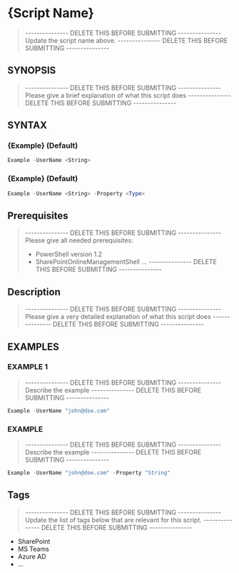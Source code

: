 # {Script Name}
> --------------- DELETE THIS BEFORE SUBMITTING ---------------
> Update the script name above.
> --------------- DELETE THIS BEFORE SUBMITTING ---------------

## SYNOPSIS
> --------------- DELETE THIS BEFORE SUBMITTING ---------------
> Please give a brief explanation of what this script does
> --------------- DELETE THIS BEFORE SUBMITTING ---------------

## SYNTAX
### {Example} (Default)
```powershell
Example -UserName <String>
```

### {Example} (Default)
```powershell
Example -UserName <String> -Property <Type>
```

## Prerequisites
> --------------- DELETE THIS BEFORE SUBMITTING ---------------
> Please give all needed prerequisites:
>  - PowerShell version 1.2
>  - SharePointOnlineManagementShell ...
> --------------- DELETE THIS BEFORE SUBMITTING ---------------

## Description
> --------------- DELETE THIS BEFORE SUBMITTING ---------------
> Please give a very detailed explanation of what this script does
> --------------- DELETE THIS BEFORE SUBMITTING ---------------

## EXAMPLES

### EXAMPLE 1
> --------------- DELETE THIS BEFORE SUBMITTING ---------------
> Describe the example
> --------------- DELETE THIS BEFORE SUBMITTING ---------------
```powershell
Example -UserName "john@doe.com"
```

### EXAMPLE 
> --------------- DELETE THIS BEFORE SUBMITTING ---------------
> Describe the example
> --------------- DELETE THIS BEFORE SUBMITTING ---------------
```powershell
Example -UserName "john@doe.com" -Property "String"
```

## Tags
> --------------- DELETE THIS BEFORE SUBMITTING ---------------
> Update the list of tags below that are relevant for this script.
> --------------- DELETE THIS BEFORE SUBMITTING ---------------
 * SharePoint
 * MS Teams
 * Azure AD
 * ...